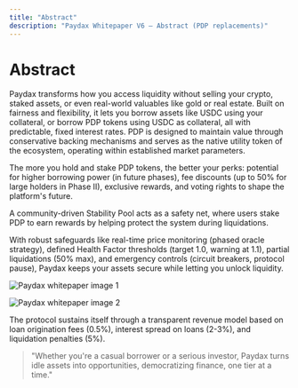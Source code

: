 ```yaml
---
title: "Abstract"
description: "Paydax Whitepaper V6 — Abstract (PDP replacements)"
---
```


# Abstract

Paydax transforms how you access liquidity without selling your crypto, staked assets, or even real-world valuables like gold or real estate. Built on fairness and flexibility, it lets you borrow assets like USDC using your collateral, or borrow PDP tokens using USDC as collateral, all with predictable, fixed interest rates. PDP is designed to maintain value through conservative backing mechanisms and serves as the native utility token of the ecosystem, operating within established market parameters.

The more you hold and stake PDP tokens, the better your perks: potential for higher borrowing power (in future phases), fee discounts (up to 50% for large holders in Phase II), exclusive rewards, and voting rights to shape the platform's future.

A community-driven Stability Pool acts as a safety net, where users stake PDP to earn rewards by helping protect the system during liquidations.

With robust safeguards like real-time price monitoring (phased oracle strategy), defined Health Factor thresholds (target 1.0, warning at 1.1), partial liquidations (50% max), and emergency controls (circuit breakers, protocol pause), Paydax keeps your assets secure while letting you unlock liquidity.

![Paydax whitepaper image 1](https://paydax.gitbook.io/paydax-docs/~gitbook/image?url=https%3A%2F%2F3818830755-files.gitbook.io%2F%7E%2Ffiles%2Fv0%2Fb%2Fgitbook-x-prod.appspot.com%2Fo%2Fspaces%252FJmF4lLu8iJcO8Vrddf9g%252Fuploads%252FcoxkeVaB96fw3c3Bt6Zf%252FWhitepaper%2520%282%29.png%3Falt%3Dmedia%26token%3D1d620fc8-401b-46c8-a00c-87470fa6b24e&width=400&dpr=3&quality=100&sign=ba883e15&sv=2)

![Paydax whitepaper image 2](https://paydax.gitbook.io/paydax-docs/~gitbook/image?url=https%3A%2F%2F3818830755-files.gitbook.io%2F%7E%2Ffiles%2Fv0%2Fb%2Fgitbook-x-prod.appspot.com%2Fo%2Fspaces%252FJmF4lLu8iJcO8Vrddf9g%252Fuploads%252F6cH96RcZonqWyiibjzqp%252FWhitepaper%2520%283%29.png%3Falt%3Dmedia%26token%3Dcc01ae85-fa56-4910-ab0e-f7eef181f043&width=400&dpr=3&quality=100&sign=b3418f98&sv=2)

The protocol sustains itself through a transparent revenue model based on loan origination fees (0.5%), interest spread on loans (2-3%), and liquidation penalties (5%).

> "Whether you're a casual borrower or a serious investor, Paydax turns idle assets into opportunities, democratizing finance, one tier at a time."
